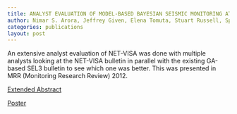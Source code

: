 ```yaml
---
title: ANALYST EVALUATION OF MODEL-BASED BAYESIAN SEISMIC MONITORING AT THE CTBTO
author: Nimar S. Arora, Jeffrey Given, Elena Tomuta, Stuart Russell, Spiro Spiliopoulos
categories: publications
layout: post
---
```


An extensive analyst evaluation of NET-VISA was done with multiple
analysts looking at the NET-VISA bulletin in parallel with the existing
GA-based SEL3 bulletin to see which one was better. This was presented
in MRR (Monitoring Research Review) 2012.

[Extended Abstract](Arora_MRR_12.pdf)

[Poster](Arora_MRR_12.pptx)

